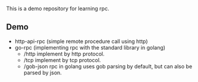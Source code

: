 This is a demo repository for learning rpc.
## Demo
+ http-api-rpc (simple remote procedure call using http)
+ go-rpc (implementing rpc with the standard library in golang)
    + /http implement by http protocol.
    + /tcp implement by tcp protocol.
    + /gob-json rpc in golang uses gob parsing by default, but can also be parsed by json.